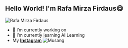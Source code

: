 ## Hello World! I'm Rafa Mirza Firdaus😋

![Rafa Mirza Firdaus](/R4mFaaaw/img/github-header-banner.png)

<!--
**R4mFaaaw/R4mFaaaw** is a ✨ _special_ ✨ repository because its `README.md` (this file) appears on your GitHub profile.

Here are some ideas to get you started:

- 🔭 I’m currently working on ...
- 🌱 I’m currently learning ...
- 👯 I’m looking to collaborate on ...
- 🤔 I’m looking for help with ...
- 💬 Ask me about ...
- 📫 How to reach me: ...
- 😄 Pronouns: ...
- ⚡ Fun fact: ...
-->

- 🔭 I’m currently working on
- 🌱 I’m currently learning AI Learning
- My [**Instagram**](https://www.instagram.com/afaawww_/?__pwa=1)
  ![Musang](https://media3.giphy.com/media/v1.Y2lkPTc5MGI3NjExNnFxYmZidzQ2cTNjajdvcnBoMWZ1N2p6YTQ2NTJvenNwenhhZDN4MSZlcD12MV9pbnRlcm5hbF9naWZfYnlfaWQmY3Q9Zw/tHIRLHtNwxpjIFqPdV/giphy.gif)
